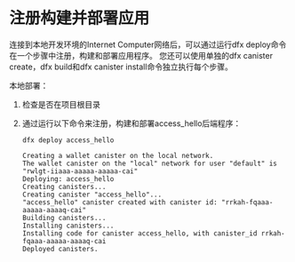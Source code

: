 # 注册构建并部署应用

连接到本地开发环境的Internet Computer网络后，可以通过运行dfx deploy命令在一个步骤中注册，构建和部署应用程序。 您还可以使用单独的dfx canister create，dfx build和dfx canister install命令独立执行每个步骤。

本地部署：

1. 检查是否在项目根目录
2. 通过运行以下命令来注册，构建和部署access\_hello后端程序：  


   ```text
   dfx deploy access_hello
   ```

   ```text
   Creating a wallet canister on the local network.
   The wallet canister on the "local" network for user "default" is "rwlgt-iiaaa-aaaaa-aaaaa-cai"
   Deploying: access_hello
   Creating canisters...
   Creating canister "access_hello"...
   "access_hello" canister created with canister id: "rrkah-fqaaa-aaaaa-aaaaq-cai"
   Building canisters...
   Installing canisters...
   Installing code for canister access_hello, with canister_id rrkah-fqaaa-aaaaa-aaaaq-cai
   Deployed canisters.
   ```

